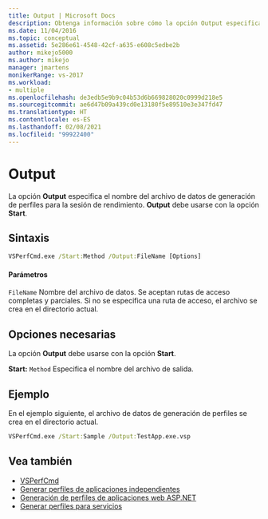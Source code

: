 ```yaml
---
title: Output | Microsoft Docs
description: Obtenga información sobre cómo la opción Output especifica el nombre del archivo de datos de generación de perfiles para la sesión de rendimiento. Output debe usarse con la opción Start.
ms.date: 11/04/2016
ms.topic: conceptual
ms.assetid: 5e286e61-4548-42cf-a635-e608c5edbe2b
author: mikejo5000
ms.author: mikejo
manager: jmartens
monikerRange: vs-2017
ms.workload:
- multiple
ms.openlocfilehash: de3edb5e9b9c04b53d6b669828020c0999d218e5
ms.sourcegitcommit: ae6d47b09a439cd0e13180f5e89510e3e347fd47
ms.translationtype: HT
ms.contentlocale: es-ES
ms.lasthandoff: 02/08/2021
ms.locfileid: "99922400"
---
```

# <a name="output"></a>Output
La opción **Output** especifica el nombre del archivo de datos de generación de perfiles para la sesión de rendimiento. **Output** debe usarse con la opción **Start**.

## <a name="syntax"></a>Sintaxis

```cmd
VSPerfCmd.exe /Start:Method /Output:FileName [Options]
```

#### <a name="parameters"></a>Parámetros
 `FileName` Nombre del archivo de datos. Se aceptan rutas de acceso completas y parciales. Si no se especifica una ruta de acceso, el archivo se crea en el directorio actual.

## <a name="required-options"></a>Opciones necesarias
 La opción **Output** debe usarse con la opción **Start**.

 **Start:** `Method` Especifica el nombre del archivo de salida.

## <a name="example"></a>Ejemplo
 En el ejemplo siguiente, el archivo de datos de generación de perfiles se crea en el directorio actual.

```cmd
VSPerfCmd.exe /Start:Sample /Output:TestApp.exe.vsp
```

## <a name="see-also"></a>Vea también
- [VSPerfCmd](../profiling/vsperfcmd.md)
- [Generar perfiles de aplicaciones independientes](../profiling/command-line-profiling-of-stand-alone-applications.md)
- [Generación de perfiles de aplicaciones web ASP.NET](../profiling/command-line-profiling-of-aspnet-web-applications.md)
- [Generar perfiles para servicios](../profiling/command-line-profiling-of-services.md)
